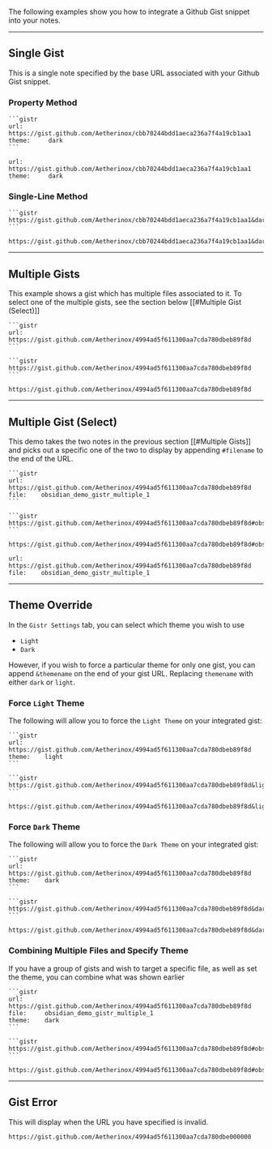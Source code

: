 The following examples show you how to integrate a Github Gist snippet into your notes.

---


## Single Gist
This is a single note specified by the base URL associated with your Github Gist snippet.

### Property Method

````
```gistr
url:       https://gist.github.com/Aetherinox/cbb70244bdd1aeca236a7f4a19cb1aa1
theme:     dark
```
````
```gistr
url:       https://gist.github.com/Aetherinox/cbb70244bdd1aeca236a7f4a19cb1aa1
theme:     dark
```


### Single-Line Method

````
```gistr
https://gist.github.com/Aetherinox/cbb70244bdd1aeca236a7f4a19cb1aa1&dark
```
````
```gistr
https://gist.github.com/Aetherinox/cbb70244bdd1aeca236a7f4a19cb1aa1&dark
```




---



## Multiple Gists
This example shows a gist which has multiple files associated to it. To select one of the multiple gists, see the section below [[#Multiple Gist (Select)]]


````
```gistr
url:    https://gist.github.com/Aetherinox/4994ad5f611300aa7cda780dbeb89f8d
```
````

````
```gistr
https://gist.github.com/Aetherinox/4994ad5f611300aa7cda780dbeb89f8d
```
````

```gistr
https://gist.github.com/Aetherinox/4994ad5f611300aa7cda780dbeb89f8d
```




---



## Multiple Gist (Select)
This demo takes the two notes in the previous section [[#Multiple Gists]] and picks out a specific one of the two to display by appending `#filename` to the end of the URL.



````
```gistr
url:     https://gist.github.com/Aetherinox/4994ad5f611300aa7cda780dbeb89f8d
file:    obsidian_demo_gistr_multiple_1
```
````

````
```gistr
https://gist.github.com/Aetherinox/4994ad5f611300aa7cda780dbeb89f8d#obsidian_demo_gistr_multiple_1
```
````

```gistr
https://gist.github.com/Aetherinox/4994ad5f611300aa7cda780dbeb89f8d#obsidian_demo_gistr_multiple_1
```

```gistr
url:     https://gist.github.com/Aetherinox/4994ad5f611300aa7cda780dbeb89f8d
file:    obsidian_demo_gistr_multiple_1
```




---



## Theme Override
In the `Gistr Settings` tab, you can select which theme you wish to use
- `Light`
- `Dark`

However, if you wish to force a particular theme for only one gist, you can append `&themename` on the end of your gist URL. Replacing `themename` with either `dark` or `light`.


### Force `Light` Theme
The following will allow you to force the `Light Theme` on your integrated gist:


````
```gistr
url:      https://gist.github.com/Aetherinox/4994ad5f611300aa7cda780dbeb89f8d
theme:    light
```
````

````
```gistr
https://gist.github.com/Aetherinox/4994ad5f611300aa7cda780dbeb89f8d&light
```
````

```gistr
https://gist.github.com/Aetherinox/4994ad5f611300aa7cda780dbeb89f8d&light
```


### Force `Dark` Theme
The following will allow you to force the `Dark Theme` on your integrated gist:


````
```gistr
url:      https://gist.github.com/Aetherinox/4994ad5f611300aa7cda780dbeb89f8d
theme:    dark
```
````

````
```gistr
https://gist.github.com/Aetherinox/4994ad5f611300aa7cda780dbeb89f8d&dark
```
````

```gistr
https://gist.github.com/Aetherinox/4994ad5f611300aa7cda780dbeb89f8d&dark
```



### Combining Multiple Files and Specify Theme
If you have a group of gists and wish to target a specific file, as well as set the theme, you can combine what was shown earlier


````
```gistr
url:      https://gist.github.com/Aetherinox/4994ad5f611300aa7cda780dbeb89f8d
file:     obsidian_demo_gistr_multiple_1
theme:    dark
```
````


````
```gistr
https://gist.github.com/Aetherinox/4994ad5f611300aa7cda780dbeb89f8d#obsidian_demo_gistr_multiple_1&dark
```
````

```gistr
https://gist.github.com/Aetherinox/4994ad5f611300aa7cda780dbeb89f8d#obsidian_demo_gistr_multiple_1&dark
```



---


## Gist Error
This will display when the URL you have specified is invalid.
```gistr
https://gist.github.com/Aetherinox/4994ad5f611300aa7cda780dbe000000
```

